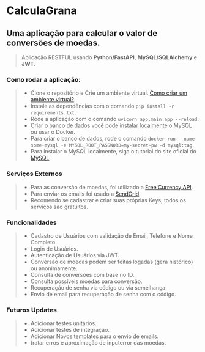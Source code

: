# CalculaGrana

## Uma aplicação para calcular o valor de conversões de moedas.
> Aplicação RESTFUL usando <b>Python/FastAPI</b>, <b>MySQL/SQLAlchemy</b> e <b>JWT</b>.

### Como rodar a aplicação:

> - Clone o repositório e Crie um ambiente
    virtual. <a href="https://www.alura.com.br/artigos/ambientes-virtuais-em-python">Como criar um ambiente
    virtual?</a>.
> - Instale as dependências com o comando `pip install -r requirements.txt`.
> - Rode a aplicação com o comando `uvicorn app.main:app --reload`.
> - Criar o banco de dados você pode instalar localmente o MySQL ou usar o Docker.
> - Para criar o banco de dados, rode o
    comando `docker run --name some-mysql -e MYSQL_ROOT_PASSWORD=my-secret-pw -d mysql:tag`.
> - Para instalar o MySQL localmente, siga o tutorial do site oficial do <a href="https://www.mysql.com/downloads/">
    MySQL</a>.


### Serviços Externos
> - Para as conversão de moedas, foi utilizado a <a href="https://app.freecurrencyapi.com">Free Currency API</a>.
> - Para enviar os emails foi usado a <a href="https://app.sendgrid.com">SendGrid</a>.
> - Recomendo se cadastrar e criar suas próprias Keys, todos os serviços são gratuitos.

### Funcionalidades
> - Cadastro de Usuários com validação de Email, Telefone e Nome Completo.
> - Login de Usuários.
> - Autenticação de Usuários via JWT.
> - Conversão de moedas podem ser feitas logadas (gera histórico) ou anonimamente.
> - Consulta de conversões com base no ID.
> - Consulta possíveis moedas para conversão.
> - Recuperação de senha via código ou via semelhança.
> - Envio de email para recuperação de senha com o código.

### Futuros Updates
> - Adicionar testes unitários.
> - Adicionar testes de integração.
> - Adicionar Novos templates para o envio de emails.
> - tratar erros e aproximação de inputerror das moedas.